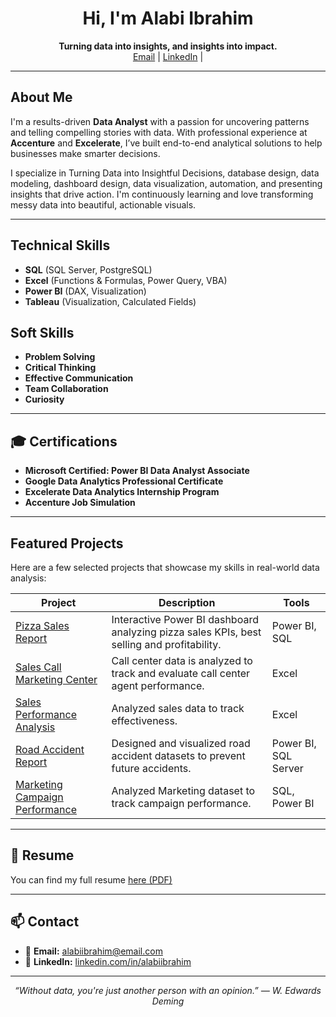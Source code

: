 <h1 align="center">Hi, I'm Alabi Ibrahim</h1>

<p align="center">
  <b>Turning data into insights, and insights into impact.</b><br>
  <a href="mailto:alabi0147@gmail.com">Email</a> |
  <a href="https://www.linkedin.com/in/alabi-ibrahim-73332b236">LinkedIn</a> |
</p>

---

## About Me

I'm a results-driven **Data Analyst** with a passion for uncovering patterns and telling compelling stories with data. With professional experience at **Accenture** and **Excelerate**, I’ve built end-to-end analytical solutions to help businesses make smarter decisions.

I specialize in Turning Data into Insightful Decisions, database design, data modeling, dashboard design, data visualization, automation, and presenting insights that drive action. I'm continuously learning and love transforming messy data into beautiful, actionable visuals.

---

## Technical Skills 
- **SQL** (SQL Server, PostgreSQL)
- **Excel** (Functions & Formulas, Power Query, VBA)
- **Power BI** (DAX, Visualization)
- **Tableau** (Visualization, Calculated Fields)

## Soft Skills
- **Problem Solving**
- **Critical Thinking**
- **Effective Communication**
- **Team Collaboration**
- **Curiosity**

---

## 🎓 Certifications

- **Microsoft Certified: Power BI Data Analyst Associate**
- **Google Data Analytics Professional Certificate**
- **Excelerate Data Analytics Internship Program**
- **Accenture Job Simulation**

---

## Featured Projects

Here are a few selected projects that showcase my skills in real-world data analysis:

| Project | Description | Tools |
|--------|-------------|-------|
| [Pizza Sales Report](https://alabiibrahim.github.io/Pizza-sales-report/) | Interactive Power BI dashboard analyzing pizza sales KPIs, best selling and profitability. | Power BI, SQL |
| [Sales Call Marketing Center](https://alabiibrahim.github.io/Sales-Call-Marketing-Center/) | Call center data is analyzed to track and evaluate call center agent performance. | Excel |
| [Sales Performance Analysis](https://alabiibrahim.github.io/Sales-Performance-Analysis/) | Analyzed sales data to track effectiveness. | Excel |
| [Road Accident Report](https://alabiibrahim.github.io/Road-accident-report/) | Designed and visualized road accident datasets to prevent future accidents. | Power BI, SQL Server |
| [Marketing Campaign Performance](https://alabiibrahim.github.io/Marketing-Campaign-Performance-Analysis/) | Analyzed Marketing dataset to track campaign performance. | SQL, Power BI |

---

## 📄 Resume

You can find my full resume [here (PDF)](https://github.com/alabiibrahim/myportfolio/blob/main/Resume/ALABI%20IBRAHIM_Pro%20Resume.pdf)

---

## 📫 Contact

- 📧 **Email:** [alabiibrahim@email.com](mailto:alabi0147@gmail.com)
- 💼 **LinkedIn:** [linkedin.com/in/alabiibrahim](https://www.linkedin.com/in/alabiibrahim)

---

<p align="center">
  <i>“Without data, you're just another person with an opinion.” — W. Edwards Deming</i>
</p>
